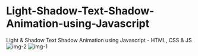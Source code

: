 # Light-Shadow-Text-Shadow-Animation-using-Javascript
Light &amp; Shadow Text Shadow Animation using Javascript - HTML, CSS &amp; JS
![img-2](https://github.com/PetarMirchev/Light-Shadow-Text-Shadow-Animation-using-Javascript/assets/73035495/4e8daf85-9d24-4354-8e26-3d52c5cbaed1)
![img-1](https://github.com/PetarMirchev/Light-Shadow-Text-Shadow-Animation-using-Javascript/assets/73035495/0b35ea80-786a-44e1-aa6c-d78553bc0976)
